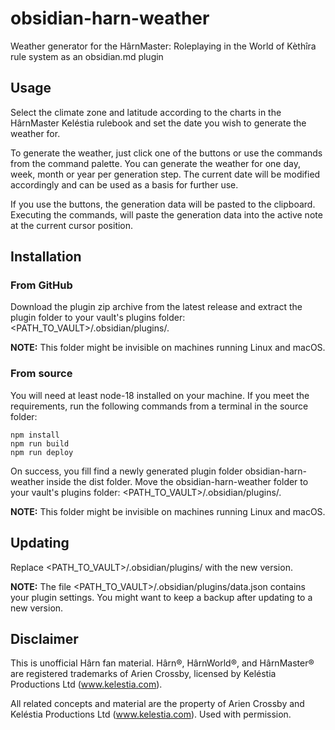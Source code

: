 # obsidian-harn-weather
Weather generator for the HârnMaster: Roleplaying in the World of Kèthîra rule system as an obsidian.md plugin

## Usage

Select the climate zone and latitude according to the charts in the HârnMaster Keléstia rulebook and set the date you wish to generate the weather for.

To generate the weather, just click one of the buttons or use the commands from the command palette. You can generate the weather for one day, week, month or year per generation step. The current date will be modified accordingly and can be used as a basis for further use.

If you use the buttons, the generation data will be pasted to the clipboard. Executing the commands, will paste the generation data into the active note at the current cursor position.

## Installation
### From GitHub

Download the plugin zip archive from the latest release and extract the plugin folder to your vault's plugins folder: <PATH_TO_VAULT>/.obsidian/plugins/.

**NOTE:** This folder might be invisible on machines running Linux and macOS.

### From source

You will need at least node-18 installed on your machine. If you meet the requirements, run the following commands from a terminal in the source folder:

```
npm install
npm run build
npm run deploy
```

On success, you fill find a newly generated plugin folder obsidian-harn-weather inside the dist folder. Move the obsidian-harn-weather folder to your vault's plugins folder: <PATH_TO_VAULT>/.obsidian/plugins/.

**NOTE:** This folder might be invisible on machines running Linux and macOS.

## Updating

Replace <PATH_TO_VAULT>/.obsidian/plugins/ with the new version.

**NOTE:** The file <PATH_TO_VAULT>/.obsidian/plugins/data.json contains your plugin settings. You might want to keep a backup after updating to a new version.

## Disclaimer

This is unofficial Hârn fan material. Hârn®, HârnWorld®, and HârnMaster® are registered trademarks of Arien Crossby, licensed by Keléstia Productions Ltd (www.kelestia.com).

All related concepts and material are the property of Arien Crossby and Keléstia Productions Ltd (www.kelestia.com). Used with permission.
